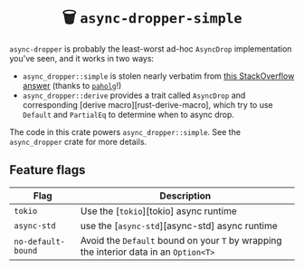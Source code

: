<h1 align="center">🗑  <code>async-dropper-simple</code></h1>

`async-dropper` is probably the least-worst ad-hoc `AsyncDrop` implementation you've seen, and it works in two ways:

- `async_dropper::simple` is stolen nearly verbatim from [this StackOverflow answer](https://stackoverflow.com/a/75584109) (thanks to [`paholg`](https://stackoverflow.com/users/2977291/paholg)!)
- `async_dropper::derive` provides a trait called `AsyncDrop` and corresponding [derive macro][rust-derive-macro], which try to use `Default` and `PartialEq` to determine when to async drop.

The code in this crate powers `async_dropper::simple`. See the `async_dropper` crate for more details.

## Feature flags

| Flag               | Description                                                                           |
|--------------------|---------------------------------------------------------------------------------------|
| `tokio`            | Use the [`tokio`][tokio] async runtime                                                |
| `async-std`        | use the [`async-std`][async-std] async runtime                                        |
| `no-default-bound` | Avoid the `Default` bound on your `T` by wrapping the interior data in an `Option<T>` |
